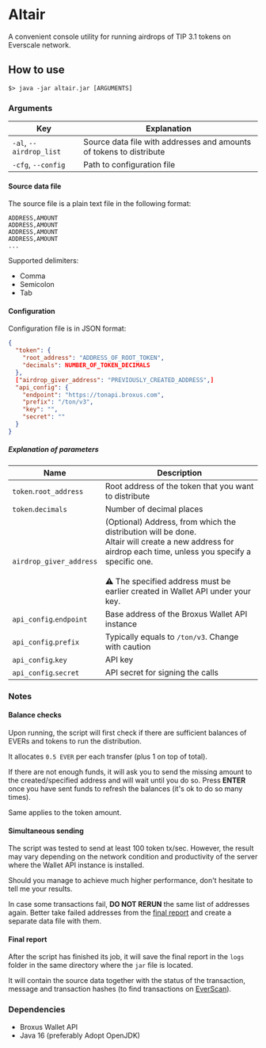 # Altair

A convenient console utility for running airdrops of TIP 3.1 tokens on Everscale network.

## How to use

```shell
$> java -jar altair.jar [ARGUMENTS]
```

### Arguments

| Key | Explanation |
| --- | --- |
| `-al`, `--airdrop_list` | Source data file with addresses and amounts of tokens to distribute |
| `-cfg`, `--config` | Path to configuration file |

#### Source data file

The source file is a plain text file in the following format:
```
ADDRESS,AMOUNT
ADDRESS,AMOUNT
ADDRESS,AMOUNT
ADDRESS,AMOUNT
...
```

Supported delimiters:
* Comma
* Semicolon
* Tab

#### Configuration

Configuration file is in JSON format:
```json
{
  "token": {
    "root_address": "ADDRESS_OF_ROOT_TOKEN",
    "decimals": NUMBER_OF_TOKEN_DECIMALS
  },
  ["airdrop_giver_address": "PREVIOUSLY_CREATED_ADDRESS",]
  "api_config": {
    "endpoint": "https://tonapi.broxus.com",
    "prefix": "/ton/v3",
    "key": "",
    "secret": ""
  }
}
```

##### Explanation of parameters
| Name | Description |
| ---  | --- |
| `token`.`root_address` | Root address of the token that you want to distribute |
| `token`.`decimals` | Number of decimal places |
| `airdrop_giver_address` | (Optional) Address, from which the distribution will be done.<br/>Altair will create a new address for airdrop each time, unless you specify a specific one.<br/><br/>⚠️ The specified address must be earlier created in Wallet API under your key. |
| `api_config`.`endpoint` | Base address of the Broxus Wallet API instance |
| `api_config`.`prefix` | Typically equals to `/ton/v3`. Change with caution |
| `api_config`.`key` | API key |
| `api_config`.`secret` | API secret for signing the calls |

### Notes

#### Balance checks

Upon running, the script will first check if there are sufficient balances of EVERs and tokens to run the distribution.

It allocates `0.5 EVER` per each transfer (plus 1 on top of total).

If there are not enough funds, it will ask you to send the missing amount to the created/specified address and will wait until you do so. Press **ENTER** once you have sent funds to refresh the balances (it's ok to do so many times).

Same applies to the token amount.

#### Simultaneous sending

The script was tested to send at least 100 token tx/sec. However, the result may vary depending on the network condition and productivity of the server where the Wallet API instance is installed.

Should you manage to achieve much higher performance, don't hesitate to tell me your results.

In case some transactions fail, **DO NOT RERUN** the same list of addresses again. Better take failed addresses from the [final report](#final-report) and create a separate data file with them. 

#### Final report

After the script has finished its job, it will save the final report in the `logs` folder in the same directory where the `jar` file is located.

It will contain the source data together with the status of the transaction, message and transaction hashes (to find transactions on [EverScan](htts://everscan.io)).

### Dependencies

* Broxus Wallet API
* Java 16 (preferably Adopt OpenJDK)
